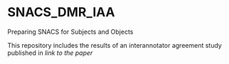 # SNACS_DMR_IAA
Preparing SNACS for Subjects and Objects

This repository includes the results of an interannotator agreement study published in *link to the paper*
